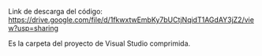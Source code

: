 
Link de descarga del código:
https://drive.google.com/file/d/1fkwxtwEmbKy7bUCtjNqidT1AGdAY3jZ2/view?usp=sharing

Es la carpeta del proyecto de Visual Studio comprimida.
